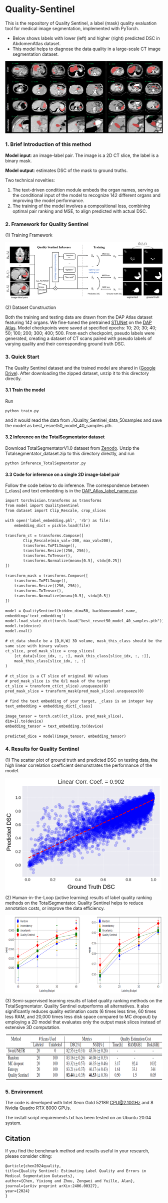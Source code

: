 # Quality-Sentinel
This is the repository of Quality Sentinel, a label (mask) quality evaluation tool for medical image segmentation, implemented with PyTorch. 
- Below shows labels with lower (left) and higher (right) predicted DSC in AbdomenAtlas dataset. 
- This model helps to diagnose the data quality in a large-scale CT image segmentation dataset.

![Illustration of Mask Quality Analysis on AbdomenAtlas](./figs/1721716857638.jpg)

### 1. Brief Introduction of this method

**Model input**: an image-label pair. The image is a 2D CT slice, the label is a binary mask.

**Model output**: estimates DSC of the mask to ground truths.

Two technical novelties:

1. The text-driven condition module embeds the organ names, serving as the conditional input of the model to recognize 142 different organs and improving the model performance.
2. The training of the model involves a compositional loss, combining optimal pair ranking and MSE, to align predicted with actual DSC.

### 2. Framework for Quality Sentinel

(1) Training Framework

![Framework](./figs/framework.png)

(2) Dataset Construction

Both the training and testing data are drawn from the DAP Atlas dataset featuring 142 organs. We fine-tuned the pretrained [STUNet](https://github.com/uni-medical/STU-Net) on the [DAP Atlas](https://github.com/alexanderjaus/AtlasDataset). Model checkpoints were saved at specified epochs: 10; 20; 30; 40; 50; 100; 200; 300; 400; 500. From each checkpoint, pseudo labels were generated, creating a dataset of CT scans paired with pseudo labels of varying quality and their corresponding ground truth DSC.

### 3. Quick Start

The Quality Sentinel dataset and the trained model are shared in ([Google Drive](https://drive.google.com/drive/folders/1bMDSVSDB3Qv-6IhMaFloVdXZ52QP2V9X?usp=sharing)). After downloading the zipped dataset, unzip it to this directory directly.

#### 3.1 Train the model

Run

```
python train.py
```

and it would read the data from ./Quality_Sentinel_data_50samples and save the model as best_resnet50_model_40_samples.pth.

#### 3.2 Inference on the TotalSegmentator dataset

Download TotalSegmentatorV1.0 dataset from [Zenodo](https://zenodo.org/records/6802614). Unzip the Totalsegmentator_dataset.zip to this directory directly, and run

```
python inference_TotalSegmentator.py
```

#### 3.3 Code for inference on a single 2D image-label pair

Follow the code below to do inference. The correspondence between \[_class\] and text embedding is in the [DAP_Atlas_label_name.csv](./DAP_Atlas_label_name.csv).

```
import torchvision.transforms as transforms
from model import QualitySentinel
from dataset import Clip_Rescale, crop_slices

with open('label_embedding.pkl', 'rb') as file:
    embedding_dict = pickle.load(file)

transform_ct = transforms.Compose([
        Clip_Rescale(min_val=-200, max_val=200),
        transforms.ToPILImage(),
        transforms.Resize((256, 256)),
        transforms.ToTensor(),
        transforms.Normalize(mean=[0.5], std=[0.25])
])

transform_mask = transforms.Compose([
    transforms.ToPILImage(),
    transforms.Resize((256, 256)),
    transforms.ToTensor(),
    transforms.Normalize(mean=[0.5], std=[0.5])
])

model = QualitySentinel(hidden_dim=50, backbone=model_name, embedding='text_embedding')
model.load_state_dict(torch.load("best_resnet50_model_40_samples.pth"))
model.to(device)
model.eval()

# ct_data shoule be a [D,H,W] 3D volume, mask_this_class should be the same size with binary values
ct_slice, pred_mask_slice = crop_slices(
    [ct_data[slice_idx, :, :], mask_this_class[slice_idx, :, :]],
    mask_this_class[slice_idx, :, :]
)

# ct_slice is a CT slice of original HU values
# pred_mask_slice is the 0/1 mask of the target
ct_slice = transform_ct(ct_slice).unsqueeze(0)
pred_mask_slice = transform_mask(pred_mask_slice).unsqueeze(0)

# find the text embedding of your target, _class is an integer key
text_embedding = embedding_dict[_class]

image_tensor = torch.cat((ct_slice, pred_mask_slice), dim=1).to(device)
embedding_tensor = text_embedding.to(device)

predicted_dice = model(image_tensor, embedding_tensor)
```


### 4. Results for Quality Sentinel

(1) The scatter plot of ground truth and predicted DSC on testing data, the high linear correlation coefficient demonstrates the performance of the model. 

<img src="./figs/scatter_plot.png" width = "500" height = "360" alt="The predicted DSC vs GT DSC" align=center />

(2) Human-in-the-Loop (active learning) results of label quality ranking methods on the TotalSegmentator. Quality Sentinel helps to reduce annotation costs, or improve the data efficiency.

<img src="./figs/active_learning.png" width = "800" height = "250" alt="Active Learning" align=center />

(3) Semi-supervised learning results of label quality ranking methods on the TotalSegmentator. Quality Sentinel outperforms all alternatives. It also significantly reduces quality estimation costs (6 times less time, 60 times less RAM, and 20,000 times less disk space compared to MC dropout) by employing a 2D model that evaluates only the output mask slices instead of extensive 3D computation.

<img src="./figs/semi-supervised_learning.png" width = "800" height = "150" alt="Semi-Supervised Learning" align=center />

### 5. Environment

The code is developed with Intel Xeon Gold 5218R CPU@2.10GHz and 8 Nvidia Quadro RTX 8000 GPUs.

The install script requirements.txt has been tested on an Ubuntu 20.04 system.

## Citation

If you find the benchmark method and results useful in your research, please consider citing:

```
@article{chen2024quality,
title={Quality Sentinel: Estimating Label Quality and Errors in Medical Segmentation Datasets},
author={Chen, Yixiong and Zhou, Zongwei and Yuille, Alan},
journal={arXiv preprint arXiv:2406.00327},
year={2024}
}
```













